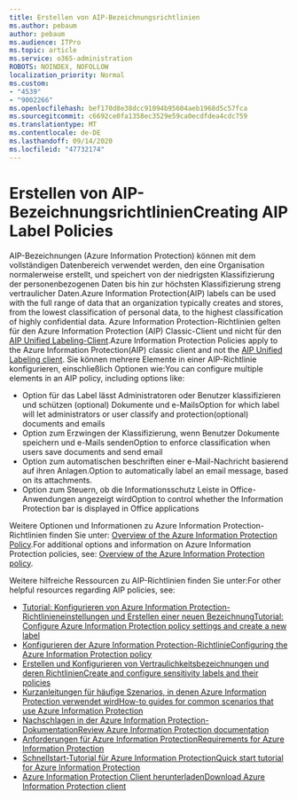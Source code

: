 ```yaml
---
title: Erstellen von AIP-Bezeichnungsrichtlinien
ms.author: pebaum
author: pebaum
ms.audience: ITPro
ms.topic: article
ms.service: o365-administration
ROBOTS: NOINDEX, NOFOLLOW
localization_priority: Normal
ms.custom:
- "4539"
- "9002266"
ms.openlocfilehash: bef170d8e38dcc91094b95604aeb1968d5c57fca
ms.sourcegitcommit: c6692ce0fa1358ec3529e59ca0ecdfdea4cdc759
ms.translationtype: MT
ms.contentlocale: de-DE
ms.lasthandoff: 09/14/2020
ms.locfileid: "47732174"
---
```

# <a name="creating-aip-label-policies"></a><span data-ttu-id="16758-102">Erstellen von AIP-Bezeichnungsrichtlinien</span><span class="sxs-lookup"><span data-stu-id="16758-102">Creating AIP Label Policies</span></span>

<span data-ttu-id="16758-103">AIP-Bezeichnungen (Azure Information Protection) können mit dem vollständigen Datenbereich verwendet werden, den eine Organisation normalerweise erstellt, und speichert von der niedrigsten Klassifizierung der personenbezogenen Daten bis hin zur höchsten Klassifizierung streng vertraulicher Daten.</span><span class="sxs-lookup"><span data-stu-id="16758-103">Azure Information Protection(AIP) labels can be used with the full range of data that an organization typically creates and stores, from the lowest classification of personal data, to the highest classification of highly confidential data.</span></span> <span data-ttu-id="16758-104">Azure Information Protection-Richtlinien gelten für den Azure Information Protection (AIP) Classic-Client und nicht für den  [AIP Unified Labeling-Client](https://docs.microsoft.com/azure/information-protection/rms-client/unifiedlabelingclient-version-release-history).</span><span class="sxs-lookup"><span data-stu-id="16758-104">Azure Information Protection Policies apply to the Azure Information Protection(AIP) classic client and not the  [AIP Unified Labeling client](https://docs.microsoft.com/azure/information-protection/rms-client/unifiedlabelingclient-version-release-history).</span></span> <span data-ttu-id="16758-105">Sie können mehrere Elemente in einer AIP-Richtlinie konfigurieren, einschließlich Optionen wie:</span><span class="sxs-lookup"><span data-stu-id="16758-105">You can configure multiple elements in an AIP policy, including options like:</span></span>

- <span data-ttu-id="16758-106">Option für das Label lässt Administratoren oder Benutzer klassifizieren und schützen (optional) Dokumente und e-Mails</span><span class="sxs-lookup"><span data-stu-id="16758-106">Option for which label will let administrators or user classify and protection(optional) documents and emails</span></span>
- <span data-ttu-id="16758-107">Option zum Erzwingen der Klassifizierung, wenn Benutzer Dokumente speichern und e-Mails senden</span><span class="sxs-lookup"><span data-stu-id="16758-107">Option to enforce classification when users save documents and send email</span></span>
- <span data-ttu-id="16758-108">Option zum automatischen beschriften einer e-Mail-Nachricht basierend auf ihren Anlagen.</span><span class="sxs-lookup"><span data-stu-id="16758-108">Option to automatically label an email message, based on its attachments.</span></span>
- <span data-ttu-id="16758-109">Option zum Steuern, ob die Informationsschutz Leiste in Office-Anwendungen angezeigt wird</span><span class="sxs-lookup"><span data-stu-id="16758-109">Option to control whether the Information Protection bar is displayed in Office applications</span></span>

<span data-ttu-id="16758-110">Weitere Optionen und Informationen zu Azure Information Protection-Richtlinien finden Sie unter: [Overview of the Azure Information Protection Policy](https://docs.microsoft.com/azure/information-protection/overview-policy).</span><span class="sxs-lookup"><span data-stu-id="16758-110">For additional options and information on Azure Information Protection policies, see: [Overview of the Azure Information Protection policy](https://docs.microsoft.com/azure/information-protection/overview-policy).</span></span>  

<span data-ttu-id="16758-111">Weitere hilfreiche Ressourcen zu AIP-Richtlinien finden Sie unter:</span><span class="sxs-lookup"><span data-stu-id="16758-111">For other helpful resources regarding AIP policies, see:</span></span>

- [<span data-ttu-id="16758-112">Tutorial: Konfigurieren von Azure Information Protection-Richtlinieneinstellungen und Erstellen einer neuen Bezeichnung</span><span class="sxs-lookup"><span data-stu-id="16758-112">Tutorial: Configure Azure Information Protection policy settings and create a new label</span></span>](https://docs.microsoft.com/azure/information-protection/infoprotect-quick-start-tutorial)  
- [<span data-ttu-id="16758-113">Konfigurieren der Azure Information Protection-Richtlinie</span><span class="sxs-lookup"><span data-stu-id="16758-113">Configuring the Azure Information Protection policy</span></span>](https://docs.microsoft.com/azure/information-protection/configure-policy)  
- [<span data-ttu-id="16758-114">Erstellen und Konfigurieren von Vertraulichkeitsbezeichnungen und deren Richtlinien</span><span class="sxs-lookup"><span data-stu-id="16758-114">Create and configure sensitivity labels and their policies</span></span>](https://docs.microsoft.com/microsoft-365/compliance/create-sensitivity-labels)  
- [<span data-ttu-id="16758-115">Kurzanleitungen für häufige Szenarios, in denen Azure Information Protection verwendet wird</span><span class="sxs-lookup"><span data-stu-id="16758-115">How-to guides for common scenarios that use Azure Information Protection</span></span>](https://docs.microsoft.com/azure/information-protection/how-to-guides)  
- [<span data-ttu-id="16758-116">Nachschlagen in der Azure Information Protection-Dokumentation</span><span class="sxs-lookup"><span data-stu-id="16758-116">Review Azure Information Protection documentation</span></span>](https://docs.microsoft.com/azure/information-protection/what-is-information-protection)  
- [<span data-ttu-id="16758-117">Anforderungen für Azure Information Protection</span><span class="sxs-lookup"><span data-stu-id="16758-117">Requirements for Azure Information Protection</span></span>](https://docs.microsoft.com/azure/information-protection/get-started/requirements)  
- [<span data-ttu-id="16758-118">Schnellstart-Tutorial für Azure Information Protection</span><span class="sxs-lookup"><span data-stu-id="16758-118">Quick start tutorial for Azure Information Protection</span></span>](https://docs.microsoft.com/azure/information-protection/get-started/infoprotect-quick-start-tutorial)  
- [<span data-ttu-id="16758-119">Azure Information Protection Client herunterladen</span><span class="sxs-lookup"><span data-stu-id="16758-119">Download Azure Information Protection client</span></span>](https://www.microsoft.com/download/details.aspx?id=53018)